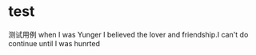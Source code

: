 # test
测试用例
when I was Yunger I believed the lover and friendship.I can't do continue until I was hunrted
